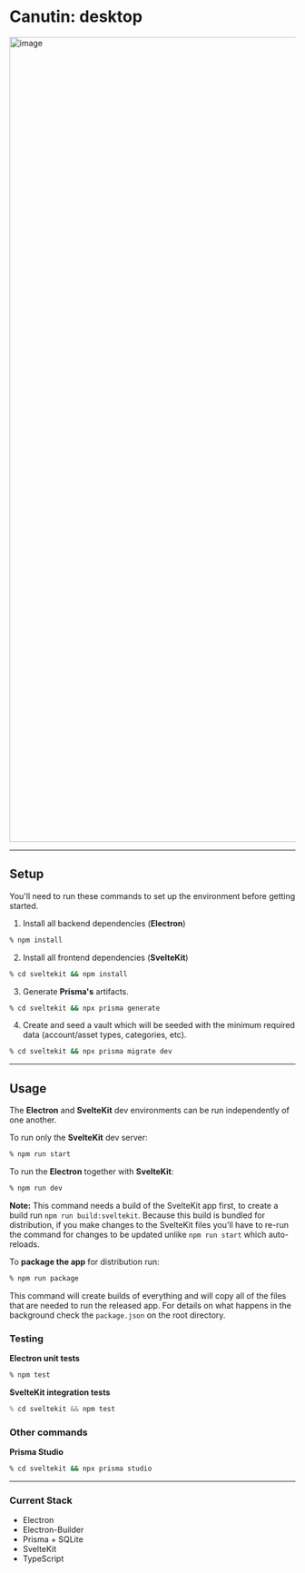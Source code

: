 # Canutin: desktop

<img width="1418" alt="image" src="https://user-images.githubusercontent.com/1434675/190489288-e32e5c69-f567-4883-8b23-413253e8150a.png">

---

## Setup

You'll need to run these commands to set up the environment before getting started.

1. Install all backend dependencies (**Electron**)

```bash
% npm install
```

2. Install all frontend dependencies (**SvelteKit**)

```bash
% cd sveltekit && npm install
```

3. Generate **Prisma's** artifacts.

```bash
% cd sveltekit && npx prisma generate
```

4. Create and seed a vault which will be seeded with the minimum required data (account/asset types, categories, etc).

```bash
% cd sveltekit && npx prisma migrate dev
```

---

## Usage

The **Electron** and **SvelteKit** dev environments can be run independently of one another.

To run only the **SvelteKit** dev server:

```bash
% npm run start
```

To run the **Electron** together with **SvelteKit**:

```bash
% npm run dev
```

**Note:** This command needs a build of the SvelteKit app first, to create a build run `npm run build:sveltekit`. Because this build is bundled for distribution, if you make changes to the SvelteKit files you'll have to re-run the command for changes to be updated unlike `npm run start` which auto-reloads.

To **package the app** for distribution run:

```bash
% npm run package
```

This command will create builds of everything and will copy all of the files that are needed to run the released app. For details on what happens in the background check the `package.json` on the root directory.

### Testing

**Electron unit tests**

```bash
% npm test
```

**SvelteKit integration tests**

```javascript
% cd sveltekit && npm test
```

### Other commands

**Prisma Studio**

```bash
% cd sveltekit && npx prisma studio
```

---

### Current Stack

- Electron
- Electron-Builder
- Prisma + SQLite
- SvelteKit
- TypeScript
